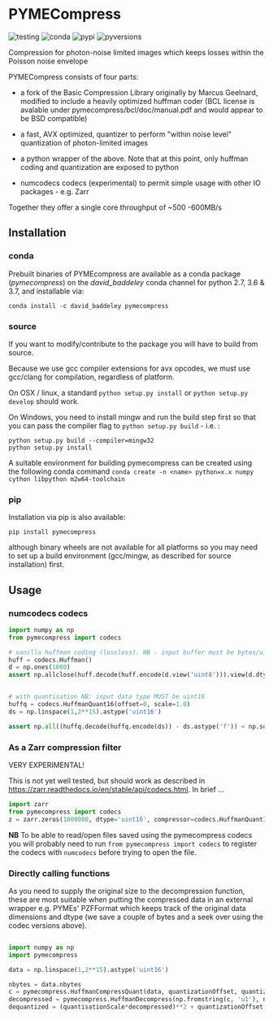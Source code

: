 # PYMECompress
![testing](https://github.com/python-microscocopy/pymecompress/actions/workflows/test.yml/badge.svg)
![conda](https://img.shields.io/conda/v/david_baddeley/pymecompress)
![pypi](https://img.shields.io/pypi/v/pymecompress)
![pyversions](https://img.shields.io/pypi/pyversions/pymecompress)

Compression for photon-noise limited images which keeps losses within the Poisson noise envelope

PYMECompress consists of four parts: 

- a fork of the Basic Compression Library originally by Marcus Geelnard, 
modified to include a heavily optimized huffman coder (BCL license is avalable under pymecompress/bcl/doc/manual.pdf and would appear to be BSD compatible)

- a fast, AVX optimized, quantizer to perform "within noise level" quantization of photon-limited images

- a python wrapper of the above. Note that at this point, only huffman coding and quantization are exposed to python

- numcodecs codecs (experimental) to permit simple usage with other IO packages - e.g. Zarr

Together they offer a single core throughput of ~500 -600MB/s


## Installation

### conda

Prebuilt binaries of PYMEcompress are available as a conda package (*pymecompress*) on the *david_baddeley* conda channel for python 2.7, 3.6 & 3.7, and installable via:

    conda install -c david_baddeley pymecompress

### source

If you want to modify/contribute to the package you will have to build from source.

Because we use gcc compiler extensions for avx opcodes, we must use gcc/clang for compilation, regardless of platform.

On OSX / linux, a standard `python setup.py install` or `python setup.py develop` should work.

On Windows, you need to install mingw and run the build step first so that you can pass the compiler flag to `python setup.py build` - i.e. :

    python setup.py build --compiler=mingw32
    python setup.py install


A suitable environment for building pymecompress can be created using the following conda command `conda create -n <name> python=x.x numpy cython libpython m2w64-toolchain`

### pip

Installation via pip is also available:

    pip install pymecompress

although binary wheels are not available for all platforms so you may need to set up a build environment (gcc/mingw, as described for source installation) first.

## Usage

### numcodecs codecs

```python
import numpy as np
from pymecompress import codecs

# vanilla huffman coding (lossless). NB - input buffer must be bytes/uint8
huff = codecs.Huffman()
d = np.ones(1000)
assert np.allclose(huff.decode(huff.encode(d.view('uint8'))).view(d.dtype), d)


# with quantisation NB: input data type MUST be uint16
huffq = codecs.HuffmanQuant16(offset=0, scale=1.0)
ds = np.linspace(1,2**15).astype('uint16')

assert np.all((huffq.decode(huffq.encode(ds)) - ds.astype('f')) < np.sqrt(ds))

```

### As a Zarr compression filter

VERY EXPERIMENTAL! 

This is not yet well tested, but should work as described in https://zarr.readthedocs.io/en/stable/api/codecs.html. In brief ...

```python
import zarr
from pymecompress import codecs
z = zarr.zeros(1000000, dtype='uint16', compressor=codecs.HuffmanQuant16(offset=0, scale=1))

```

**NB** To be able to read/open files saved using the pymecompress codecs you will probably need to run `from pymecompress import codecs`
to register the codecs with `numcodecs` before trying to open the file.

### Directly calling functions

As you need to supply the original size to the decompression function, these are most suitable when putting the compressed data in an external wrapper e.g. PYMEs' PZFFormat which keeps track of the original data dimensions and dtype (we save a couple of bytes and a seek over using the codec versions above). 

```python

import numpy as np
import pymecompress

data = np.linspace(1,2**15).astype('uint16')

nbytes = data.nbytes
c = pymecompress.HuffmanCompressQuant(data, quantizationOffset, quantizationScale).to_string()
decompressed = pymecompress.HuffmanDecompress(np.fromstring(c, 'u1'), nbytes)
dequantized = (quantisationScale*decompressed)**2 + quantizationOffset

```